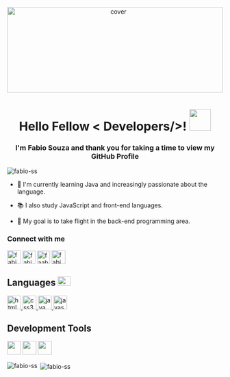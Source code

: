 <div align="center">
<img width="100%" height = "200px" src="https://images2.alphacoders.com/922/922574.jpg" alt="cover" />
</div>

<h1 align="center"> Hello Fellow < Developers/>! <img src = "https://raw.githubusercontent.com/MartinHeinz/MartinHeinz/master/wave.gif" width = 50px></h1>
	
<h3 align="center">I'm Fabio Souza and thank you for taking a time to view my GitHub Profile</h3>

<p align="left"> <img src="https://komarev.com/ghpvc/?username=fabio-ss&label=Profile%20views&color=0e75b6&style=flat" alt="fabio-ss" /> </p>

- 📌 I'm currently learning Java and increasingly passionate about the language.

- 📚 I also study JavaScript and front-end languages.

- 🚀 My goal is to take flight in the back-end programming area.
  
<h3 align="left">Connect with me</h3>
<p align="left">
  <a href="https://about.me/fabiosouza" target="_blank">
    <img align="center" src="https://img.shields.io/badge/About.me-00A98F?style=for-the-badge&logo=aboutdotme&logoColor=white"alt="fabiosouza"height="32"/></a> 

  <a href="https://linkedin.com/in/fabio-ss" target="_blank">
    <img align="center" src="https://img.shields.io/badge/LinkedIn-0077B5?style=for-the-badge&logo=linkedin&logoColor=white" alt="fabio-ss" height="30"/></a>

  <a href="https://twitter.com/faabioosouza" target="_blank">
   <img align="center" src="https://img.shields.io/badge/Twitter-1DA1F2?style=for-the-badge&logo=twitter&logoColor=white" alt="faabioosouza" height="30"/></a>

  <a href="https://medium.com/@fabio-ss" target="_blank">
    <img align="center" src="https://img.shields.io/badge/Medium-12100E?style=for-the-badge&logo=medium&logoColor=white" alt="fabio-ss" height="32"/></a>
</p>

<h2>Languages
<img src = "https://media2.giphy.com/media/QssGEmpkyEOhBCb7e1/giphy.gif?cid=ecf05e47a0n3gi1bfqntqmob8g9aid1oyj2wr3ds3mg700bl&rid=giphy.gif" width = 30px height="22px">
</h2>

<p align="left">
  <a href="https://www.w3.org/html/" target="_blank"> 
    <img src="https://img.shields.io/badge/HTML5-E34F26?style=for-the-badge&logo=html5&logoColor=white" alt="html5" height="32"/> </a> 
    
  <a href="https://www.w3schools.com/css/" target="_blank"> 
    <img src="https://img.shields.io/badge/CSS3-1572B6?style=for-the-badge&logo=css3&logoColor=white" alt="css3" height="32"/> </a> 
  
  <a href="https://www.java.com" target="_blank"> 
    <img src="https://img.shields.io/badge/Java-ED8B00?style=for-the-badge&logo=java&logoColor=white" alt="java" height="32"/> </a> 

  <a href="https://developer.mozilla.org/en-US/docs/Web/JavaScript" target="_blank"> 
    <img src="https://img.shields.io/badge/JavaScript-F7DF1E?style=for-the-badge&logo=javascript&logoColor=black" alt="javascript" height="32"/> </a> </p>

<h2>Development Tools</h2>
<p align="left">
	<a href="https://code.visualstudio.com/" target="_blank"> 
   	<img src="https://img.shields.io/badge/Visual_Studio_Code-0078D4?style=for-the-badge&logo=visual%20studio%20code&logoColor=white" height="32"/></a>
	<a href="https://www.eclipse.org/" target="_blank"> 
    <img src="https://img.shields.io/badge/Eclipse-2C2255?style=for-the-badge&logo=eclipse&logoColor=white" height="32"/></a>
	<a href="https://www.figma.com/" target="_blank"> 
	    <img src="https://img.shields.io/badge/Figma-F24E1E?style=for-the-badge&logo=figma&logoColor=white" height="32"/></a>	</p>
	
<p><img align="left" src="https://github-readme-stats.vercel.app/api/top-langs/?username=fabio-ss&layout=compact&theme=react" alt="fabio-ss" /></p>
<p>&nbsp;<img align="center" src="https://github-readme-stats.vercel.app/api?username=fabio-ss&show_icons=true&theme=react" alt="fabio-ss" /></p>
